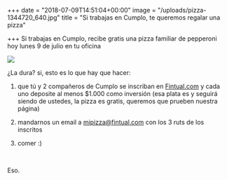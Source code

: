 +++
date = "2018-07-09T14:51:04+00:00"
image = "/uploads/pizza-1344720_640.jpg"
title = "Si trabajas en Cumplo, te queremos regalar una pizza"

+++
Si trabajas en Cumplo, recibe gratis una pizza familiar de pepperoni hoy lunes 9 de julio en tu oficina

![](/uploads/pizza-1344720_640.jpg)

¿La dura? si, esto es lo que hay que hacer:

1) que tú y 2 compañeros de Cumplo se inscriban en [Fintual.com](https://fintual.com) y cada uno deposite al menos $1.000 como inversión (esa plata es y seguirá siendo de ustedes, la pizza es gratis, queremos que prueben nuestra página)

2) mandarnos un email a mipizza@fintual.com con los 3 ruts de los inscritos

3) comer :)

<br>

Eso.
